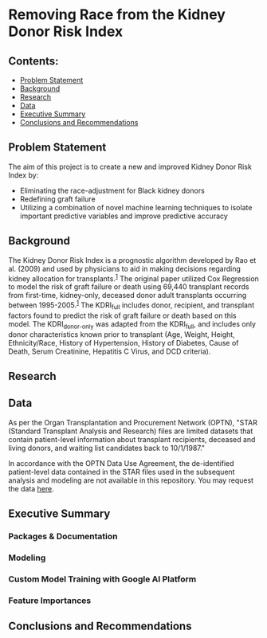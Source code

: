 # Removing Race from the Kidney Donor Risk Index

 ## Contents:

- [Problem Statement](#Problem-Statement)  
- [Background](#Background)
- [Research](#Research)
- [Data](#Data)
- [Executive Summary](#Executive-Summary)
- [Conclusions and Recommendations](#Conclusions-and-Recommendations)



## Problem Statement

The aim of this project is to create a new and improved Kidney Donor Risk Index by:
 - Eliminating the race-adjustment for Black kidney donors
 - Redefining graft failure
 - Utilizing a combination of novel machine learning techniques to isolate important predictive variables and improve predictive accuracy



## Background
The Kidney Donor Risk Index is a prognostic algorithm developed by Rao et al. (2009) and used by physicians to aid in making decisions regarding kidney allocation for transplants.<sup>[1](https://journals.lww.com/transplantjournal/Fulltext/2009/07270/A_Comprehensive_Risk_Quantification_Score_for.13.aspx)</sup> The original paper utilized Cox Regression to model the risk of graft failure or death using 69,440 transplant records from first-time, kidney-only, deceased donor adult transplants occurring between 1995-2005.<sup>[1](https://journals.lww.com/transplantjournal/Fulltext/2009/07270/A_Comprehensive_Risk_Quantification_Score_for.13.aspx)</sup> The KDRI<sub>full</sub> includes donor, recipient, and transplant factors found to predict the risk of graft failure or death based on this model. The KDRI<sub>donor-only</sub> was adapted from the KDRI<sub>full</sub>, and includes only donor characteristics known prior to transplant (Age, Weight, Height, Ethnicity/Race, History of Hypertension, History of Diabetes, Cause of Death, Serum Creatinine, Hepatitis C Virus, and DCD criteria). 





## Research



## Data

As per the Organ Transplantation and Procurement Network (OPTN), "STAR (Standard Transplant Analysis and Research) files are limited datasets that contain patient-level information about transplant recipients, deceased and living donors, and waiting list candidates back to 10/1/1987." 

In accordance with the OPTN Data Use Agreement, the de-identified patient-level data contained in the STAR files used in the subsequent analysis and modeling are not available in this repository. You may request the data [here](https://optn.transplant.hrsa.gov/data/request-data/data-request-instructions/).






## Executive Summary

### Packages & Documentation

### Modeling


### Custom Model Training with Google AI Platform


### Feature Importances






## Conclusions and Recommendations
